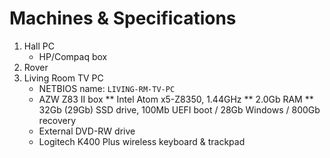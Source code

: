 # Machines & Specifications
1. Hall PC
   * HP/Compaq box
1. Rover
1. Living Room TV PC
   * NETBIOS name: `LIVING-RM-TV-PC`
   * AZW Z83 II box
   ** Intel Atom x5-Z8350, 1.44GHz
   ** 2.0Gb RAM
   ** 32Gb (29Gb) SSD drive, 100Mb UEFI boot / 28Gb Windows / 800Gb recovery
   * External DVD-RW drive
   * Logitech K400 Plus wireless keyboard & trackpad
